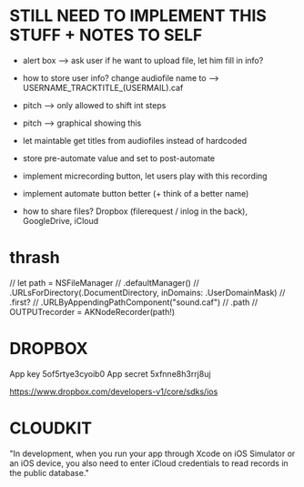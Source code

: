 # STILL NEED TO IMPLEMENT THIS STUFF + NOTES TO SELF

 - alert box —> ask user if he want to upload file, let him fill in info?
 - how to store user info? change audiofile name to --> USERNAME_TRACKTITLE_(USERMAIL).caf
 - pitch —> only allowed to shift int steps
 - pitch —> graphical showing this
 - let maintable get titles from audiofiles instead of hardcoded
 - store pre-automate value and set to post-automate
 - implement micrecording button, let users play with this recording
 - implement automate button better (+ think of a better name)

 - how to share files? Dropbox (filerequest / inlog in the back), GoogleDrive, iCloud







# thrash

//        let path = NSFileManager
//            .defaultManager()
//            .URLsForDirectory(.DocumentDirectory, inDomains: .UserDomainMask)
//            .first?
//            .URLByAppendingPathComponent("sound.caf")
//            .path
//        OUTPUTrecorder = AKNodeRecorder(path!)

# DROPBOX

App key     5of5rtye3cyoib0
App secret  5xfnne8h3rrj8uj

https://www.dropbox.com/developers-v1/core/sdks/ios

# CLOUDKIT

"In development, when you run your app through Xcode on iOS Simulator or an iOS device, you also need to enter iCloud credentials to read records in the public database."